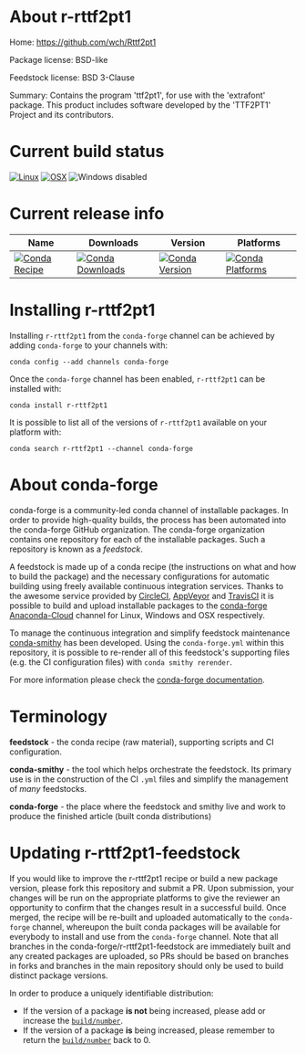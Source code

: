 About r-rttf2pt1
================

Home: https://github.com/wch/Rttf2pt1

Package license: BSD-like

Feedstock license: BSD 3-Clause

Summary: Contains the program 'ttf2pt1', for use with the 'extrafont' package. This product includes software developed by the 'TTF2PT1' Project and its contributors.



Current build status
====================

[![Linux](https://img.shields.io/circleci/project/github/conda-forge/r-rttf2pt1-feedstock/master.svg?label=Linux)](https://circleci.com/gh/conda-forge/r-rttf2pt1-feedstock)
[![OSX](https://img.shields.io/travis/conda-forge/r-rttf2pt1-feedstock/master.svg?label=macOS)](https://travis-ci.org/conda-forge/r-rttf2pt1-feedstock)
![Windows disabled](https://img.shields.io/badge/Windows-disabled-lightgrey.svg)

Current release info
====================

| Name | Downloads | Version | Platforms |
| --- | --- | --- | --- |
| [![Conda Recipe](https://img.shields.io/badge/recipe-r--rttf2pt1-green.svg)](https://anaconda.org/conda-forge/r-rttf2pt1) | [![Conda Downloads](https://img.shields.io/conda/dn/conda-forge/r-rttf2pt1.svg)](https://anaconda.org/conda-forge/r-rttf2pt1) | [![Conda Version](https://img.shields.io/conda/vn/conda-forge/r-rttf2pt1.svg)](https://anaconda.org/conda-forge/r-rttf2pt1) | [![Conda Platforms](https://img.shields.io/conda/pn/conda-forge/r-rttf2pt1.svg)](https://anaconda.org/conda-forge/r-rttf2pt1) |

Installing r-rttf2pt1
=====================

Installing `r-rttf2pt1` from the `conda-forge` channel can be achieved by adding `conda-forge` to your channels with:

```
conda config --add channels conda-forge
```

Once the `conda-forge` channel has been enabled, `r-rttf2pt1` can be installed with:

```
conda install r-rttf2pt1
```

It is possible to list all of the versions of `r-rttf2pt1` available on your platform with:

```
conda search r-rttf2pt1 --channel conda-forge
```


About conda-forge
=================

conda-forge is a community-led conda channel of installable packages.
In order to provide high-quality builds, the process has been automated into the
conda-forge GitHub organization. The conda-forge organization contains one repository
for each of the installable packages. Such a repository is known as a *feedstock*.

A feedstock is made up of a conda recipe (the instructions on what and how to build
the package) and the necessary configurations for automatic building using freely
available continuous integration services. Thanks to the awesome service provided by
[CircleCI](https://circleci.com/), [AppVeyor](http://www.appveyor.com/)
and [TravisCI](https://travis-ci.org/) it is possible to build and upload installable
packages to the [conda-forge](https://anaconda.org/conda-forge)
[Anaconda-Cloud](http://docs.anaconda.org/) channel for Linux, Windows and OSX respectively.

To manage the continuous integration and simplify feedstock maintenance
[conda-smithy](http://github.com/conda-forge/conda-smithy) has been developed.
Using the ``conda-forge.yml`` within this repository, it is possible to re-render all of
this feedstock's supporting files (e.g. the CI configuration files) with ``conda smithy rerender``.

For more information please check the [conda-forge documentation](https://conda-forge.org/docs/).

Terminology
===========

**feedstock** - the conda recipe (raw material), supporting scripts and CI configuration.

**conda-smithy** - the tool which helps orchestrate the feedstock.
                   Its primary use is in the construction of the CI ``.yml`` files
                   and simplify the management of *many* feedstocks.

**conda-forge** - the place where the feedstock and smithy live and work to
                  produce the finished article (built conda distributions)


Updating r-rttf2pt1-feedstock
=============================

If you would like to improve the r-rttf2pt1 recipe or build a new
package version, please fork this repository and submit a PR. Upon submission,
your changes will be run on the appropriate platforms to give the reviewer an
opportunity to confirm that the changes result in a successful build. Once
merged, the recipe will be re-built and uploaded automatically to the
`conda-forge` channel, whereupon the built conda packages will be available for
everybody to install and use from the `conda-forge` channel.
Note that all branches in the conda-forge/r-rttf2pt1-feedstock are
immediately built and any created packages are uploaded, so PRs should be based
on branches in forks and branches in the main repository should only be used to
build distinct package versions.

In order to produce a uniquely identifiable distribution:
 * If the version of a package **is not** being increased, please add or increase
   the [``build/number``](http://conda.pydata.org/docs/building/meta-yaml.html#build-number-and-string).
 * If the version of a package **is** being increased, please remember to return
   the [``build/number``](http://conda.pydata.org/docs/building/meta-yaml.html#build-number-and-string)
   back to 0.